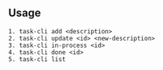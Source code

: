 ## Usage
    1. task-cli add <description>
    2. task-cli update <id> <new-description>
    3. task-cli in-process <id>
    4. task-cli done <id>
    5. task-cli list